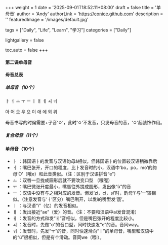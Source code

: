 +++
weight = 1
date = '2025-09-01T18:52:11+08:00'
draft = false
title = '单母音'
author = 'Andy'
authorLink = 'https://conice.github.com'
description = ''
featuredImage = '/images/default.jpg'

tags = ["Daily", "Life", "Learn", "学习"]
categories = ["Daily"]

lightgallery = false

toc.auto = false
+++

#### 第二课单母音

#### 母音总表

##### 单母音（10个）

ㅏ ㅓ ㅗ ㅜ  ㅡ ㅣ ㅐ ㅔ ㅚ ㅟ

아 어 오 우  으 이 애 에 외 위 

母音书写的时候需要+子音‘ㅇ’，此时‘ㅇ’不发音，只发母音的音，‘ㅇ’起装饰作用。

##### 复合母音（11个）



#### 单母音（10个）

* ㅏ  ：韩国语ㅏ的发音与汉语韵母à相似，但韩国语ㅏ的位置较汉语稍微靠后
* ㅓ  ：嘴巴张开，开口的程度，比ㅏ发音时的小，汉语中‘bo，po，mo’的韵母‘Ò’（哦e）和此音类似。（注：区别于汉语拼音“e”）
* ㅗ  ：双唇一旦拢成圆形后就不要改变口型 （哦喔）
* ㅜ  ：嘴巴微张开度最小，嘴唇往外搓成圆形，发出像“ù”的音
* ㅡ  ：汉语中没有与之相对应的发音。但发‘zi，ci，si’时，韵母‘i’与‘ㅡ’较相似。（注意发音与‘ㅓ’区分）嘴巴咧开，以发i的嘴型发‘饿’。
* ㅣ  ：与汉语“ì”（亿）的发音相似。
* ㅐ  ：发出接近“ae”（爱）的音。（注：不要和汉语中ai发音混淆）
* ㅔ  ：发音的方式和发“ㅐ”音相似，但是嘴巴张开的程度比较小。
* ㅚ  ：发音时，先做“o”的音口型，同时快速发“e”的音。音同way。
* ㅟ  ：发音时，先发“ㅜ”的音，同时快速滑向“ㅣ”的单母音，嘴型和汉语中的“ü”很相似，但是有个滑动。音同we（喂i）。

